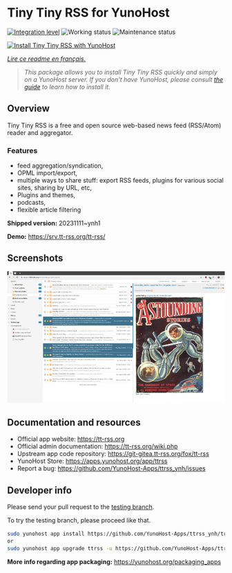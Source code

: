 <!--
N.B.: This README was automatically generated by https://github.com/YunoHost/apps/tree/master/tools/README-generator
It shall NOT be edited by hand.
-->

# Tiny Tiny RSS for YunoHost

[![Integration level](https://dash.yunohost.org/integration/ttrss.svg)](https://dash.yunohost.org/appci/app/ttrss) ![Working status](https://ci-apps.yunohost.org/ci/badges/ttrss.status.svg) ![Maintenance status](https://ci-apps.yunohost.org/ci/badges/ttrss.maintain.svg)

[![Install Tiny Tiny RSS with YunoHost](https://install-app.yunohost.org/install-with-yunohost.svg)](https://install-app.yunohost.org/?app=ttrss)

*[Lire ce readme en français.](./README_fr.md)*

> *This package allows you to install Tiny Tiny RSS quickly and simply on a YunoHost server.
If you don't have YunoHost, please consult [the guide](https://yunohost.org/#/install) to learn how to install it.*

## Overview

Tiny Tiny RSS is a free and open source web-based news feed (RSS/Atom) reader and aggregator.

### Features

- feed aggregation/syndication,
- OPML import/export,
- multiple ways to share stuff: export RSS feeds, plugins for various social sites, sharing by URL, etc,
- Plugins and themes,
- podcasts,
- flexible article filtering


**Shipped version:** 20231111~ynh1

**Demo:** https://srv.tt-rss.org/tt-rss/

## Screenshots

![Screenshot of Tiny Tiny RSS](./doc/screenshots/screenshot.png)

## Documentation and resources

* Official app website: <https://tt-rss.org>
* Official admin documentation: <https://tt-rss.org/wiki.php>
* Upstream app code repository: <https://git-gitea.tt-rss.org/fox/tt-rss>
* YunoHost Store: <https://apps.yunohost.org/app/ttrss>
* Report a bug: <https://github.com/YunoHost-Apps/ttrss_ynh/issues>

## Developer info

Please send your pull request to the [testing branch](https://github.com/YunoHost-Apps/ttrss_ynh/tree/testing).

To try the testing branch, please proceed like that.

``` bash
sudo yunohost app install https://github.com/YunoHost-Apps/ttrss_ynh/tree/testing --debug
or
sudo yunohost app upgrade ttrss -u https://github.com/YunoHost-Apps/ttrss_ynh/tree/testing --debug
```

**More info regarding app packaging:** <https://yunohost.org/packaging_apps>
